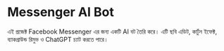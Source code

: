 # Messenger AI Bot

এই প্রজেক্ট Facebook Messenger এর জন্য একটি AI বট তৈরি করে। এটি ছবি এডিট, কার্টুন ইফেক্ট, ব্যাকগ্রাউন্ড রিমুভ ও ChatGPT চ্যাট করতে পারে।
